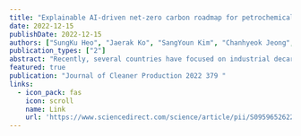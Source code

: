 ```yaml
---
title: "Explainable AI-driven net-zero carbon roadmap for petrochemical industry considering stochastic scenarios of remotely sensed offshore wind energy"
date: 2022-12-15
publishDate: 2022-12-15
authors: ["SungKu Heo", "Jaerak Ko", "SangYoun Kim", "Chanhyeok Jeong", "Soonho Hwangbo", "ChangKyoo Yoo"]
publication_types: ["2"]
abstract: "Recently, several countries have focused on industrial decarbonization to ensure that the net emissions of carbon dioxide reach zero and contribute to decreasing the global mean temperature. This study aims to investigate the feasibility of a net-zero carbon roadmap for the petrochemical industry by 1) developing an explainable artificial intelligence (XAI)-based generative model to produce stochastic scenarios for offshore wind power in an electrical grid, and 2) conducting techno-economic and environmental assessments for forecasting models that define offshore wind power networks. Firstly, data processing techniques were utilized on remotely sensed offshore wind speed datasets and energy data obtained from petrochemical industrial parks. Second, a generative model was designed using a variational autoencoder (VAE) to produce different forecast scenarios of offshore wind power. Third, stochastic …"
featured: true
publication: "Journal of Cleaner Production 2022 379 "
links:
  - icon_pack: fas
    icon: scroll
    name: Link
    url: 'https://www.sciencedirect.com/science/article/pii/S0959652622043657'
---
```

